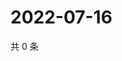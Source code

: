 # 2022-07-16

共 0 条

<!-- BEGIN WEIBO -->
<!-- 最后更新时间 Sat Jul 16 2022 23:15:09 GMT+0800 (China Standard Time) -->

<!-- END WEIBO -->
